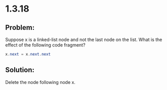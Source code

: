 # 1.3.18
## Problem:
Suppose x is a linked-list node and not the last node on the list. What is the effect of the following code fragment?

````java
x.next = x.next.next
````

## Solution:
Delete the node following node x.